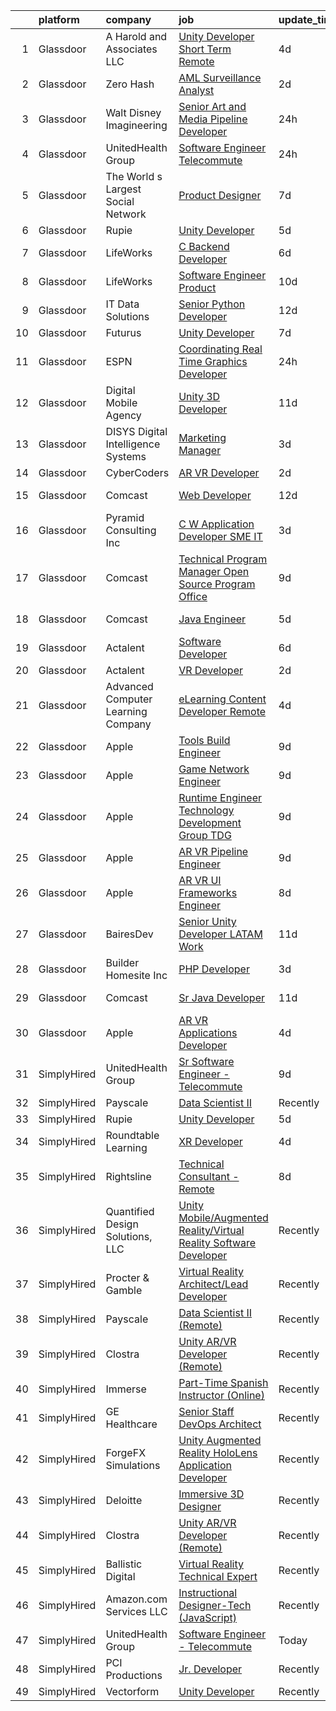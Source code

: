 

|    | platform    | company                              | job                                                                                                                                                                                                                                                                                                                                                                                                                                                                                                                                                                                                                                                                                                                                                                                                                                                                                                                                                                                                                                                                                                                                                                                                                                                                                                                                                                                                                                                                                                                                                                                                                       | update_time   | location                |
|---:|:------------|:-------------------------------------|:--------------------------------------------------------------------------------------------------------------------------------------------------------------------------------------------------------------------------------------------------------------------------------------------------------------------------------------------------------------------------------------------------------------------------------------------------------------------------------------------------------------------------------------------------------------------------------------------------------------------------------------------------------------------------------------------------------------------------------------------------------------------------------------------------------------------------------------------------------------------------------------------------------------------------------------------------------------------------------------------------------------------------------------------------------------------------------------------------------------------------------------------------------------------------------------------------------------------------------------------------------------------------------------------------------------------------------------------------------------------------------------------------------------------------------------------------------------------------------------------------------------------------------------------------------------------------------------------------------------------------|:--------------|:------------------------|
|  1 | Glassdoor   | A  Harold and Associates  LLC        | [Unity Developer  Short Term Remote ](https://www.glassdoor.com/partner/jobListing.htm?pos=128&ao=1136043&s=58&guid=000001815bd43dcfb308f1edc6688c29&src=GD_JOB_AD&t=SR&vt=w&ea=1&cs=1_21e20946&cb=1655103045437&jobListingId=1007925954105&jrtk=3-0-1g5dt8fg1r0pu801-1g5dt8fgii6hk800-1e796db64d10e7f9-)                                                                                                                                                                                                                                                                                                                                                                                                                                                                                                                                                                                                                                                                                                                                                                                                                                                                                                                                                                                                                                                                                                                                                                                                                                                                                                                 | 4d            | Jacksonville, FL        |
|  2 | Glassdoor   | Zero Hash                            | [AML Surveillance Analyst](https://www.glassdoor.com/partner/jobListing.htm?pos=126&ao=1136043&s=58&guid=000001815bd43dcfb308f1edc6688c29&src=GD_JOB_AD&t=SR&vt=w&ea=1&cs=1_c17d88b9&cb=1655103045437&jobListingId=1007930837097&jrtk=3-0-1g5dt8fg1r0pu801-1g5dt8fgii6hk800-b7c0d070202b8673-)                                                                                                                                                                                                                                                                                                                                                                                                                                                                                                                                                                                                                                                                                                                                                                                                                                                                                                                                                                                                                                                                                                                                                                                                                                                                                                                            | 2d            | Remote                  |
|  3 | Glassdoor   | Walt Disney Imagineering             | [Senior Art and Media Pipeline Developer](https://www.glassdoor.com/partner/jobListing.htm?pos=110&ao=1110586&s=58&guid=000001815bd43dcfb308f1edc6688c29&src=GD_JOB_AD&t=SR&vt=w&cs=1_962aca9e&cb=1655103045434&jobListingId=1007934373148&cpc=B076152010A3B66C&jrtk=3-0-1g5dt8fg1r0pu801-1g5dt8fgii6hk800-e4cdf25cdb652116--6NYlbfkN0DAFTyt7pbDCC2JPO79CSdi1dIb81yjczP5qsKcZIxgiRd1qisRd4re16D_VG3-wzW7qMk83DrT4y-SoUQ3nyzBVUKkNesrLcNBSKci390ClqsbZP2D50Z9T4XOMNx8ky62zSdDJoKJfeq2L0S8YBMqM47CYdhvYGyIxRpFPUfbb0EDu-V2Rd9eTPcYH8tmv1DOcLVF8QN3Dw56PUiqTOZ0YmiZEqL_jBhgxjEjbQ2NUpyejpSVhqqL4sT_-Hmrayt4VQuGWnKQWg-cd830Q5alhLZ6sSqq7pZFoVnmYGgmYO8RBDlqSMjbG7stHqwptztMA1of3X8NNR5L-AUIVrhIf33htOlmbXyGVLn5wPbsbtGEuzmluGACh5f8lTD4PNjC8KX_53wCDNvclN-CFCb9XbnOZvNL9fZTN7d-KY501lCVFKpWfY10_X5r2WLNy2h7785Q0yeuuw%3D%3D)                                                                                                                                                                                                                                                                                                                                                                                                                                                                                                                                                                                                                                                                                                                                                                                                 | 24h           | Proctor, AR             |
|  4 | Glassdoor   | UnitedHealth Group                   | [Software Engineer   Telecommute](https://www.glassdoor.com/partner/jobListing.htm?pos=102&ao=1110586&s=58&guid=000001815bd43dcfb308f1edc6688c29&src=GD_JOB_AD&t=SR&vt=w&cs=1_31f5f058&cb=1655103045432&jobListingId=1007934350474&cpc=F5E96E35A1725171&jrtk=3-0-1g5dt8fg1r0pu801-1g5dt8fgii6hk800-cfedfdbff3ab9a14--6NYlbfkN0C8O9VKdOj_1Zh75e9_CvYhSsWVxS1Pvi5WUWhsf4w7FJvt2herunrAFBR2lpVAffDmAzR5xF2dOzP2Wun-Lj3i5CKhZr_0zkKNraR6FkFglL2gcBBnl-afVlNguScouikgwzB4G_UhFVUo95e_AjloZujePWtUxteURXP54riotxqqQcPdXY4LLqxnJ6qepuQPpQP62qGmTZig_g1W792nTuiIsqkhAfdkVSMoLy7ClSlTM2Q2EVLm_O780-qfq0kfU5lCto80TQiApym4VT4WrYTTUiePqeVdJpFOpNwog0l17gO4yv8nGf13q13LX2aLggT6BZjIhVG6n24tjpSteq6bOA1E0d4t9PTmvSFgac7d3aQJWneRHA8gpXf-QqXmqu2fDUJTnQNFkh_akeBIh7SVsfenkkP5KN23X0lXPmhMKmVZzpwQxBQzTWRWceY%3D)                                                                                                                                                                                                                                                                                                                                                                                                                                                                                                                                                                                                                                                                                                                                                                                                                       | 24h           | Eden Prairie, MN        |
|  5 | Glassdoor   | The World s Largest Social Network   | [Product Designer](https://www.glassdoor.com/partner/jobListing.htm?pos=111&ao=1110586&s=58&guid=000001815bd43dcfb308f1edc6688c29&src=GD_JOB_AD&t=SR&vt=w&ea=1&cs=1_ed7f9449&cb=1655103045435&jobListingId=1007919778631&cpc=9DC6E4D8324653EE&jrtk=3-0-1g5dt8fg1r0pu801-1g5dt8fgii6hk800-c8ea111e985ab804--6NYlbfkN0DSgjPPcnEdvoK3uuxfISLALE6pB1FR7YSHOr_tSg5_QGIhoz_2VqUepdcKLBLI_zRrIAHopU8VcaEDQRwtvWker3oBwz8kVnH1x9NiYRsxpdwLhvKeSHepY7i_GwkcobDwg0XLoSV5GjQDjCxRdi2yBC9Y9KdfVRU2GUZsIRUqC4WBZgsElaXeDejLpxEcizBO8lXAEH3NwPGHdzmbfRup1rnll_h9B1u6CDTE1duK3pbWxvN0k1vDMPxj9K-j11fBeCoDYwkFrOSBlae0hUGqFl8PlQ5vCLf2V1ugk_35NV6pUeA_nlFyYL07G1UEEGDDRSue0YbuJ0AY4v0NQAzB77Nbrac5m2cgDKZUpEdeLBNDypUwUWubHXesCe4divO06GXeJRr370Kk9t4gIQa-3C28TmhsLsxS4wU1EQU7XF9_saHCCi8-TPCIu6JwPotxZs8Ze4NZQQssZjj5oBvMwkIIsqX2eUeUyH6Om6funCFxAGasPVQmJrZA3vSIVpYejd5aeNMeeXBgzh15W_e3WntGuTBAs7v8F2GNaJQtrD5DA7gNhCZVOpu3kS41P3iBvuKu3XaSUqMPIFgKfAdw)                                                                                                                                                                                                                                                                                                                                                                                                                                                                                                                                                                                                                                                                               | 7d            | New York, NY            |
|  6 | Glassdoor   | Rupie                                | [Unity Developer](https://www.glassdoor.com/partner/jobListing.htm?pos=123&ao=1136043&s=58&guid=000001815bd43dcfb308f1edc6688c29&src=GD_JOB_AD&t=SR&vt=w&ea=1&cs=1_55ca8c32&cb=1655103045436&jobListingId=1007923772886&jrtk=3-0-1g5dt8fg1r0pu801-1g5dt8fgii6hk800-3fe872762e20943b-)                                                                                                                                                                                                                                                                                                                                                                                                                                                                                                                                                                                                                                                                                                                                                                                                                                                                                                                                                                                                                                                                                                                                                                                                                                                                                                                                     | 5d            | Remote                  |
|  7 | Glassdoor   | LifeWorks                            | [C  Backend Developer](https://www.glassdoor.com/partner/jobListing.htm?pos=101&ao=1110586&s=58&guid=000001815bd43dcfb308f1edc6688c29&src=GD_JOB_AD&t=SR&vt=w&cs=1_b2cd4f8e&cb=1655103045432&jobListingId=1007921084821&cpc=B101C867B3EF2D75&jrtk=3-0-1g5dt8fg1r0pu801-1g5dt8fgii6hk800-4af6adcc528f1a9b--6NYlbfkN0DLmrqCN2v1TO8im94Z8ijjg5B0bygWI38WyDDoeOWhaQvk6bM5zeSyQrwlZm0cpZB2t5HiOyOkSln7E1WWACvtOD-QE-g6rVomM5Zs0ap3RF9c4wN8isJRwfG_WOOBD_6MhrTVlv6O6BXEqAcCxY8FyKrDaDDmhCS8cRo-nDN_6xfLjBaujfc4gfiYhg2QOm4kBhe0tQ0kf0TOcvQlwAxiPNqwPkZPfXWfw_lNAlf3nKZiNteR4XiLq6a-Ccq22Y5SeD2L4BMmN4QOjn9ly6oSzxtq2SZJzYuFfvVC_iY9dCRltnKh1kAWOYpTwz9ZhlTFpMyxMFI_XBK4bCmQH_jqIR3jQBr5wnr13WhqiuFAfGz8Htf-5xfnpdNJ2w28ukuCERw0bB0LepSn_vrICG5Tj7Ekg3yqfJfjkbIK-T-QbXMHpK2YyxwmfoMkRzQBnDeKeLG38QI09Lo16DS87qkt6gIOj8oZgNtA6it7fIZbQD9LGAfAb2gRSHcLsAQlSOz39kejRBoUQxFERC2CHlTIy610akjkAlQ%3D)                                                                                                                                                                                                                                                                                                                                                                                                                                                                                                                                                                                                                                                                                                                                  | 6d            | Remote                  |
|  8 | Glassdoor   | LifeWorks                            | [Software Engineer   Product](https://www.glassdoor.com/partner/jobListing.htm?pos=108&ao=1110586&s=58&guid=000001815bd43dcfb308f1edc6688c29&src=GD_JOB_AD&t=SR&vt=w&cs=1_0b2c02f4&cb=1655103045434&jobListingId=1007914430754&cpc=FD1C1DA32C38CFA7&jrtk=3-0-1g5dt8fg1r0pu801-1g5dt8fgii6hk800-66b264ec8028f0e1--6NYlbfkN0DLmrqCN2v1TO8im94Z8ijjg5B0bygWI38WyDDoeOWhaQvk6bM5zeSyQrwlZm0cpZA3AdWU614Y0t5Dfkt2OY8nqKdQnEgPGAAPdH0v6vcW7Lu315XDapYO3Lj5P71ZgZq2lls_oIoTjE3F5BANDOw6cwbM0E5tNhtq2VuUT7XfaDGHiAWGVRXak_ZWjAG3yEpDGFPhWmwI3x1Tm7TkqZrMiPDsZFH5-1XuAPAUqAXVAO7UbPNl06FAQrHjRZimpoVAFer3m45GmmExy-fQmHf2LExo9qFMrtHknNOuUpvXSsG0VrDKnrfhHH4HsKaHWSSWyiUCR70ScV5gtbgNhgDK54znc95A6UnXsf4iMWdUZGNEUymXHsINyRFJ1oq8hYtDQLU_BilZCU038c22451AFdj4PpvI_sO4LqDT6yporKPp97gQkMPHosdeMOR1Z0uEiZzn1jj_2NB-z9x5NV22ZfDEjWA2CxDlZyzvWb_r3H8xv99EsC6-4EZlGtYIV0FfeCwl7i5DvyZYOCmhYzYaGDhn9md9To3z_LEzdcdk1A%3D%3D)                                                                                                                                                                                                                                                                                                                                                                                                                                                                                                                                                                                                                                                                                                             | 10d           | Remote                  |
|  9 | Glassdoor   | IT Data Solutions                    | [Senior Python Developer](https://www.glassdoor.com/partner/jobListing.htm?pos=129&ao=1136043&s=58&guid=000001815bd43dcfb308f1edc6688c29&src=GD_JOB_AD&t=SR&vt=w&cs=1_452f9bbb&cb=1655103045437&jobListingId=1007906371357&jrtk=3-0-1g5dt8fg1r0pu801-1g5dt8fgii6hk800-8892b048d58b03b7-)                                                                                                                                                                                                                                                                                                                                                                                                                                                                                                                                                                                                                                                                                                                                                                                                                                                                                                                                                                                                                                                                                                                                                                                                                                                                                                                                  | 12d           | Remote                  |
| 10 | Glassdoor   | Futurus                              | [Unity Developer](https://www.glassdoor.com/partner/jobListing.htm?pos=130&ao=1136043&s=58&guid=000001815bd43dcfb308f1edc6688c29&src=GD_JOB_AD&t=SR&vt=w&cs=1_b8b5ffe4&cb=1655103045437&jobListingId=1007919964336&jrtk=3-0-1g5dt8fg1r0pu801-1g5dt8fgii6hk800-fb1e314ab1c5b019-)                                                                                                                                                                                                                                                                                                                                                                                                                                                                                                                                                                                                                                                                                                                                                                                                                                                                                                                                                                                                                                                                                                                                                                                                                                                                                                                                          | 7d            | Atlanta, GA             |
| 11 | Glassdoor   | ESPN                                 | [Coordinating Real Time Graphics Developer](https://www.glassdoor.com/partner/jobListing.htm?pos=104&ao=1110586&s=58&guid=000001815bd43dcfb308f1edc6688c29&src=GD_JOB_AD&t=SR&vt=w&cs=1_bf3c88e0&cb=1655103045433&jobListingId=1007934373359&cpc=FD1C1DA32C38CFA7&jrtk=3-0-1g5dt8fg1r0pu801-1g5dt8fgii6hk800-2fcb669db56fc447--6NYlbfkN0DAFTyt7pbDCC2JPO79CSdi1dIb81yjczP5qsKcZIxgiYm3-7g-689Ur9xqU8QiYHVjsDsUHp-TyjxePEbch-EXkClrXAq_VmV2BvkhOxArmNYovVFVyCai9VrI_DUOkySk66_K-KBCcuIcfHTtPcEQkpoxqbISM7C4mxJbg6KFDcIDoNQrD_FY_JLVtEXYa6qoBMTGvGrz1W0t__XBnQJZeUgbuA5JVpAIV8V2p1O0RoPRLmD2vyXPlVZRArOlFcNGZaloSb9YdN1pHNZXqYfgz13uB6_HwyDLh2Bb57mQ1hPO1XyYXfwCKZE-uxpdsoecJhFMurw2VgUK6C2YoyMp78EtC20b3ni7RKkbQ-DxeMLAgJo2tPDHml_yH0oZR47SbNHqSJ7JPGgBr4coeGH--CdRspCb-1hugE8sWw-cBQ6WW5HrB4zPOacO2VnUc8SwKRtVv56iaQ%3D%3D)                                                                                                                                                                                                                                                                                                                                                                                                                                                                                                                                                                                                                                                                                                                                                                                               | 24h           | Milldale, CT            |
| 12 | Glassdoor   | Digital Mobile Agency                | [Unity 3D Developer](https://www.glassdoor.com/partner/jobListing.htm?pos=127&ao=1136043&s=58&guid=000001815bd43dcfb308f1edc6688c29&src=GD_JOB_AD&t=SR&vt=w&ea=1&cs=1_74f6eb8c&cb=1655103045437&jobListingId=1007909713890&jrtk=3-0-1g5dt8fg1r0pu801-1g5dt8fgii6hk800-b2b1a5f14e6f4c14-)                                                                                                                                                                                                                                                                                                                                                                                                                                                                                                                                                                                                                                                                                                                                                                                                                                                                                                                                                                                                                                                                                                                                                                                                                                                                                                                                  | 11d           | Remote                  |
| 13 | Glassdoor   | DISYS   Digital Intelligence Systems | [Marketing Manager](https://www.glassdoor.com/partner/jobListing.htm?pos=118&ao=1110586&s=58&guid=000001815bd43dcfb308f1edc6688c29&src=GD_JOB_AD&t=SR&vt=w&ea=1&cs=1_5db4f233&cb=1655103045436&jobListingId=1007929212178&cpc=8795CF9063CD573D&jrtk=3-0-1g5dt8fg1r0pu801-1g5dt8fgii6hk800-75ec9685f5ba421b--6NYlbfkN0BTYkY06FZEdAAtNWO-eDAfNklmfZymsMF6eFRONl7rAMN5x_2sHrqXfWPo9rHDxSNBYG0oSxBwnwISAcPpEoqrdk7wFtXuWeTkNBQb1U3uC4ey2m82ld5V1xU0iwscDlmhPiNSGlpvAcow0uRTBM4uVHWH5b7jHO40y2fFcyhhI5D4qm8tpZKdFvotsfCOwFPkTAsdoZzkbgY8ugffBQACq__H2Afptl2K3HiFGlsIBerZiTo4ODbRCJ7-9irqDjJw_JkOedPWqXopRxTjLg5g_OWPfztMmFkTzc9fdrhhTJlt5A2v_XYm8tuevJST_hqjnsMpqs7BoTI1Ki9hKPIqY-_9jr3LNYg2vaeUjhBej8xTL1KzsgD6qusmUgpwK65F_0L1tQizpsuQbMiCi7gOVRfAtAJnMPQzGrivQIJVJu2LP1ztpUJHCxohyukPximci4ap6JU-6zAp7bUFkHbSZ1DXQjrDSQ_OiU0-JIpwevIASzVWvLjypEN9jyroVdu-41_z6N9rqw%3D%3D)                                                                                                                                                                                                                                                                                                                                                                                                                                                                                                                                                                                                                                                                                                                                                  | 3d            | Remote                  |
| 14 | Glassdoor   | CyberCoders                          | [AR VR Developer](https://www.glassdoor.com/partner/jobListing.htm?pos=121&ao=1110586&s=58&guid=000001815bd43dcfb308f1edc6688c29&src=GD_JOB_AD&t=SR&vt=w&ea=1&cs=1_f9200a83&cb=1655103045436&jobListingId=1007932652082&cpc=FA84DF7EA1EC2398&jrtk=3-0-1g5dt8fg1r0pu801-1g5dt8fgii6hk800-4c98d6ac6d71cd0d--6NYlbfkN0CpFJQzrgRR8WqXWK1qKKEqALWJw739KlKqr2H-MSI4eoBlI4EFrmor2FYZMP3muM14qYd9LUHZanl9CCZbKqqQf_rwBExndhm5taEY3Za6lf01ZtNYt6iJuDVReoeghMgf0XJPw7Ijv1OEL1LUNU2Tp4iNCG7k3hqjdPfvNKaXh8ESHUplFd1fwwZbs84tFpjpTPEempgZ-ezeN4By64JI86ujTRAGHabL9xJjrT7Q1FQYH30Vm7Y6it2KPs2UKBY-mCPFzYWwjc67G9CqsNwBzW_T0RuFx37edBNqUTYsNEX2uDm17hVEXYVzJHjlhgeKjfieNHbIYG31Z5pg-sA9UU6eOrAHzcLd3MNeaxyuuXRQMyqqHG8we9k9Ld8ibeHFifHvvMJ6QA5EZpXs3fc5b9O9yOStxF0suB_IUtDvHOjUz2vUs3-WRKqLtUNwot9ZmRXEOscylSUvxBKsvGifxRdf8mS3mbewhMu5rB6Yoq1Wr28QRfi2egWKgPt3EOB9T00Ly6qP4UJNm-_LReU2JAe1XMnJfrCQNQrA1b6UMooPVRvV3-DYUdUxghZeekuTd0aErcc-iYZJPXqVHFPHCIB5FufeTkZt6UXR27VqoHnX0g8Gpop7FfV7MFdnfVr3iZ0LGhMDv7Reg8h_jnQcTOGaKnTCC-E7ZcnBF83CrdOM_JEPsXYHwFcfRHn9HFUBxujhTcrz-HPaRmBXNr_bT-5NBUByNruj2U3qBLknIQL3ILoANxGHClhUFgPAidSC5I_pdQrNIJ7DFUaZNcAb2IrDplTzzRaejlO0m9ZOxWFBtsIPmFisbUS4jburWDob_Wq4ZihGZqmAGZJomcvBKUmL6T3fwCjrr9AVkNsbX24f-UEhuCr1O10pO7jqF6W6aUJhLYbmyURzIhMHignzrRaFpAdTyzGHlPYyh1krrpNV28zVPcqZ6qV6_7pSXr03or_u6C4tGD7xMQ_v5XopZGsCqYrot2o%3D)                                                                                                                                                                                                                                                                  | 2d            | Cleveland, OH           |
| 15 | Glassdoor   | Comcast                              | [Web Developer](https://www.glassdoor.com/partner/jobListing.htm?pos=103&ao=1110586&s=58&guid=000001815bd43dcfb308f1edc6688c29&src=GD_JOB_AD&t=SR&vt=w&cs=1_b62f1ef8&cb=1655103045433&jobListingId=1007906414328&cpc=5E31031E1AFF45A7&jrtk=3-0-1g5dt8fg1r0pu801-1g5dt8fgii6hk800-1c67323299f98dc5--6NYlbfkN0Cj-KmZPsf9w80C8b1WzNVrlanjD2SXJjxuCbUWHsXPZlTAgGmdtIUzoKTi6fK6Wvb6nYca6lgB2CrC6C6AsSHIfoRLOJPNMUghrRS94co9Bz65Qwni2I58Bd_2PpBLNoDY3EULh6NvmdBs-hOYKUgW84hHhjlxUmjjKmfsO8kbQfKQqZE8dj7gW1-b1wXCOXwGG0_SzNlpPgXgcBuChtBJr4seryVZofwR3Il9roQPGBDpcWZ8Yk-T3AmbUv449r6fUILxJsbVfV1KiD0Bo75q2DGixKlxrz4w0Ex4BKOLhXkc31ghSDsWzbJHJ7DgACai1-_AoxxNPlWOIgseSGF37ZhWNFP9BQCxQOmQeiRxSp--9OWd7mlx9hMgKXUB2OZaUTJSrLXtUjN02LGt51Nw5Xi3Kvy5Er_SoVaxUCbCd6HBMiypwNY1mzAQS5qJm8eWgPhUZdAzOQMiL4ui6dnAjFUb9QHgqLzNgF-b_tDeXSJKE2CFAWjpYlvGdTtBsV6IXQ9gLWphvc_oDft6Nh54Dyddl576JTeJcJLuKlCAmdScoUi_bvJZWEf70RXldhLP3By2eq-vhjzJGXP4u8TUGeTzUQASMbPtlqE8zyjf9JmAi3yoR8o5QDuvWPeBk6YqkR3zobUbq9EGdCTagiWvscuthwsCb-t--jPJ4cXUxJp6eaLhnsB_SKANJZcLsuNQPjq9qCz3R8qWHReYmX9XS9-BD7NI-TixeU2_Cq4DNHmWyfHXIKkUPc2X6x670GmdllVwRCRVAutSduM9lf82QjjzRpwKsiMK-Bl_XzwRD87i3bGBoQloX8GyzwMLRLPOm6wDz_S5HdPuAXXg25KMtDhmVHk3Yc9SDSsfOXh2N4PfO83wtpYZqRcQFR0uigwOFJ5DyJCV6zXSrIWqkik659Llu5Amg2AntRzF-k0Q48__LUFC0MUIbNenSGIw9oI1UBDhO2Zf250cMWZrbeP_Sfq76mXnCV3gOP1rXUoBStztz_HrOK5yoIOiwPPSWczdts7RcfoIMU_4k7pRqfCMf_Ia4sHBYkU2MRnoS1ixPlYz3EgfCQaZhQGUjWo88dEkhrEMrztDOpweFqpGIMjisiNVIqWopZ4raCJTUvxE40K0D-RMpzRdKQJDmh61N_gOuyUFwnpvtQ%3D%3D)                                                                                           | 12d           | Downingtown, PA         |
| 16 | Glassdoor   | Pyramid Consulting  Inc              | [C W Application Developer SME   IT](https://www.glassdoor.com/partner/jobListing.htm?pos=120&ao=1110586&s=58&guid=000001815bd43dcfb308f1edc6688c29&src=GD_JOB_AD&t=SR&vt=w&ea=1&cs=1_c881c292&cb=1655103045436&jobListingId=1007929621540&cpc=3DB599BF2F4828F0&jrtk=3-0-1g5dt8fg1r0pu801-1g5dt8fgii6hk800-fe002e009dff159c--6NYlbfkN0Bjic9BpODao-m9BEup4myv2yv9o6hanv70kCRpjMjSDcmmrD9YS-C3x1sAbJGW_XqKuzhmgJhJcVI52qUdS9zY-B0NezLEoDV8lM3EsDfYMhCkJcHVZzTvoSSyWiXxPfdRaO20MHgXm1yxPXMCH7osvwkyhbNu9K5t5Sw46bVp2uMBH5VPcGrawp10Be8aPcmIteYYkQFGeBoJxSXms7zdt56uHeQn3e7PLzyMNU8EiisNZh9DwZmr5NTjPDl82jOFnCwLyc1PEOQo2xAqiFqSe0ywpZ5kYiNHMH6PloGDjxxFhEIR2uPXHz0M1eMhae4-pH-rRhozEOP6IXOF9d1iYGy-NwWjywBh9x5aADb6Dvi8SYwTRzyl9hO4yA_U-Ih1A8bwrwhtJk0MUyk37VteXmTlqt2sRpC0yVWkwzM2Od92kdS6TKuhyxZSx1sXGNMRnvSGFdUKNl-WlftAr7R2b8uu7nADt71ygiVPcQK8DuzN0LXcrAncJKqUUv6AIpIWb8LjTXqMfz1g9uMZU9vW97DMoaLRLvl2OJM2lYCWDGPd-ZnpdoFqocVQtTw5NK15Gdvg45yfxFlAh7qM35BFsT8z4OXTpkVwJsXRA3aqydhLW6kYoql_P0UOaIU-IZzDgLvZXab5HpoqY51nldD6zW6nxSbOBFrshr6PoKmCdpZ40p7LKkzzoHCUShKMgzvQsqaOfRhDi52jexv6IwPYWylSVziT4SUVVf8XL4iiItFBINy5bQAGVelE8aWvKB89tMt9q_SQ4uy5EwCJgRPYE8JA7FOpKBHDXB5yMpPEjBS31_LQs17X-hxIaC7XBFbitCkb8cHu9_ZkxD1ycugEanuXC8Rrv7f5dR__120bmRWqRzhbilIp5Ze2R8DTjXCbkdsf8mz0p5HnhLeebi7QOeFfjqFS_kkH3JgSzZH-5UU2emz4Il-3wpvEDPxYtVU6eOXVFEZNX35u7zwEivntFiP3yLe2HGDJuBHnt3qKXEae9dsaMhV2RvBe6gO2wtTi0tAnKvh5ytuxQhfeKzGT)                                                                                                                                                                                             | 3d            | Charlotte, NC           |
| 17 | Glassdoor   | Comcast                              | [Technical Program Manager  Open Source Program Office](https://www.glassdoor.com/partner/jobListing.htm?pos=114&ao=1110586&s=58&guid=000001815bd43dcfb308f1edc6688c29&src=GD_JOB_AD&t=SR&vt=w&cs=1_b6a2a3c2&cb=1655103045435&jobListingId=1007917047444&cpc=F4EED0218A761C36&jrtk=3-0-1g5dt8fg1r0pu801-1g5dt8fgii6hk800-3a0b8baa082626ef--6NYlbfkN0Cj-KmZPsf9w80C8b1WzNVrlanjD2SXJjxuCbUWHsXPZsgZzzocxjLAFVYGdHvU9_6MRtr9fVhQ0540bRvmaV8EJmHfaZEK1ELeGC5MjA9-ODWr2BuxFd3L_o4MNSDFkBnShK2kPx37wHqE_LnVAXOOmJOZkDiHTXxgiWlP2OYRasZGkWiGoNlqtrHzJc4PRWpuwF30hvpD1pL2HavmU4kftfn0Td4KDv8IjFHqVyeicbwjejhmi07wzx9ZLc1mO3x1aBG0V307ynKN_LjQQAYcgbjzh39Pq9lmZSthpyvZCAnTzp1jueF6bL1Of78N0_Q-R_80GyxR-EF0poiP-9Z3GpWf1a4NCYL9FwHVEFFP2YRbTDoNHCOZsSyE9LOmgU7y1-Qs0ddQwACdqaKEv9Xe2rd3gpT5rU3xKFhxq2hv2VBPEVJ911wJvK-plQrG1AoECOmfejqg07V9VDYvpG5YWP8ocrSSdWU0od1cAD2C__uNbdN6EDigjipujBnzcEPMjsZPaINi4XwfNQ51tCsXlI0-V_yDkX47rR779GWsFTKJcAVihGEEyR0rFL0r_3cqsG8xQtTx5BIx8p9Z3oLzRC4YFb3b_5sY1JyEL2-jsie7ZUyfnMl30PcVZTfuKKyei9SuwJgbBzedK6bx-nrPr1e_BpWpDua1m-JK6aqt8Ja6pTcAAxT4fPtBGqBv0BoWa4S-PivSvkkpYJ8jg2PSM-8mycVN2dF7w_mx7PC63PS_BXMzPag7mS_6NIYZmtNQlgMQzlEzEfOzTL4AyLGK50IHpvWWgC2_xv0w2W-Z4Yx6cX8X7RjvnLbElXAza1ky9BSgRRHHmM2DpYnSN7b3i0B5VHOzwmjak5Yg7mH40Y1d6K-AFcw_xDkEUILEG0PaV3-XoE1l5UXV_ArgY2pbXI6feyCA82U3kFTxY_fkS3jD8sRz_6XrxR8D3DtzQAifi2G4sT0cWmNb1rCKCtJOzD7m6rX3IjvHG2WnTNWaK5lz9KoEdt4kMzoOIuTHhCjpV7uFs_ycR3DwbhLRPBr5s5fyyR2hPJoAVPe-8IzYM3NVd39Q8j2iC3j4L_eMR6XkuU4PoI-q1z1ZlV_hZ3MR6xo2yXtgNXEBsD8rHzLl2Hvx2Hk5PmwQnUaWhjMrPElt_FAxlOtwU0Sm6D25LVkAj_oyIDp3gU3eFeBLIFKcTBwfI5YZVBgkio3URamQCYc%3D) | 9d            | Philadelphia, PA        |
| 18 | Glassdoor   | Comcast                              | [Java Engineer](https://www.glassdoor.com/partner/jobListing.htm?pos=106&ao=1110586&s=58&guid=000001815bd43dcfb308f1edc6688c29&src=GD_JOB_AD&t=SR&vt=w&cs=1_c301f031&cb=1655103045434&jobListingId=1007923136459&cpc=2F9DD8B511C89582&jrtk=3-0-1g5dt8fg1r0pu801-1g5dt8fgii6hk800-f7b800499c5418da--6NYlbfkN0Cj-KmZPsf9w80C8b1WzNVrlanjD2SXJjxuCbUWHsXPZlTAgGmdtIUzoKTi6fK6WvaQsBe0FWtsZLDSxM4rBsHv00j_-ozarEMtUQfYtl2uer7IRHpaA9d8-XNEtHPmLlrchXuOXNhkUMMtUFvdts8Vls9FO25_T4wY0Lj-yZlngRDPWdbLKIu2CyMai9tvPmBOBQSy2LXJKwV7Kqg3noy2VFqxwanueQz7EKc0wA5awTwfL3ttiWC_MOEQ3gx5UK72pP-08aaWiS9AKSyVSrs3Cz35vn4XwupQx4UnF0wJTTQTWWyasQV-YpeM4vNFX0gVv24u_UyQbSoCZKeo9J4nJ_123Lu4WdGKzKe7s9gD4n8JrTQfV92_wGu0r7oZ2TYzAIrKSyXk7NKUy8gc6rKyhsqyQ_keGfw-iqFj-AcL3uP1_YudbxJn3Rpa-57CGPE7mC8JUbA_0xDPj3DyLKEr0Q_Xab3s4KO8k7YowHciC00FsY13AFuRaeuT-RVsvwWemIR1e2I9m2HXRAvHUo0rmmZDcu_8-I6-aFauVCJxxXFXPI8kAE_WVu1dVy5lSU_JfvfUDysGZst1mmD0aFet-Mi_CxKE4Ur7yTmoSLgXKIn-S14e5zOF--VGwU6TRdFJHEgho77fggtmkj24jZ8RmfsolZjOTpIuMEpP5qWd9Oc4azFlqqYyKdcOhE5kCAamIX3RZfRNan8xdBsDq4T7acjE-QA2G2mG6GcjQ-1thUuMkaHLpNEhfc2mqmg5B9wKP96oKkpVQnY8xgeJWTpkA_ivcrfeJPoHX8wINSbe5xzLBX6shHzbTBtXtj21BvSV5gDoDbKFfRGcEX9sc44ow8otLLzGoBu2YCUEkAPHJnEhG6U9iyrk_nqWF3RafC3UFd0-An8SVdVVLwahnJZShQPx3guwtYanpcm_VzXSorJQWAZdpfXIpDlNlOaZJ8oay6vJUM-KikDNSGpS5Fok2OiFEKg-GljKnzmaA5AOHFnf-iYaAw2T53RTlOQZi8Vd9cRlAE5Mmp6ja9tKihOYI01kRpj9QOk4hDuuQeAxgiUqb03qa46VT2haiMGIKeNjZTN3dmYWi2fJoU8Df-8ghXs5XDahjaPBgyupH3oarA%3D%3D)                                                                                                                           | 5d            | Philadelphia, PA        |
| 19 | Glassdoor   | Actalent                             | [Software Developer](https://www.glassdoor.com/partner/jobListing.htm?pos=122&ao=1110586&s=58&guid=000001815bd43dcfb308f1edc6688c29&src=GD_JOB_AD&t=SR&vt=w&ea=1&cs=1_f0769e23&cb=1655103045436&jobListingId=1007922305555&cpc=8795CF9063CD573D&jrtk=3-0-1g5dt8fg1r0pu801-1g5dt8fgii6hk800-3f5fd1be439a74ee--6NYlbfkN0ChYVx_I3yfZ_JDY3EFoivtqvi_stwnZ_kRt8Dowt_l_d1ydueao4NE-oUleRJ4yhiQZaJABuykVzbeXKhzcRT0-TVHKCwiqPiG-iy5UOKrWxZF7UPi3-cpha8F2gy4lQYhHRf8TLJDv9vEF2OkyyO3qkTdttfAPaKJEaRP7tF79S4uBsIQvGvY_U-hRfjooV8nk-77cc69x3fQVmK6T5yYYtMGT6KfiAVDwdPjM5jqjnY1dkFuel-6N3cK4X7zaEoKQQESpYgbmuc3hRlrzroRQ2S5XsPv3FhC9XBmLKl4khq5ql-cevd72NpbzWYX1tv996ljubbjN1nm-pj_3_LDIBNg_RZVEYgwDSoIWMbBUtZjCEzxeP6TEc6mICGHSShjKZ1v-1T6nfdPG_JYwTQi-uWuuROaRVjo-Bqf0rffN9hHJxvq0NilOE7ipRzbo862lnXtCuDsydMBIWxlKJ0SDiH7Fb86ox05RO-1IKNUo-6cxcXTp33P4XtXjK9BwTEgkDAvENO8-LpT_kFLURXgtkdPhOjYfxSa0lFRdbDDScrQG94bcjFerGxO-k-iidcOjXuM1N32HP2--cQDa1qnHWxCkZShnuw-4udKt7suC1H3w9kN9a5CcxydDJUv5jSnPTZJDSzBjic4zA91wx3p9i188XtahCHoIHmVEzWjcE3CaVTwikZ6KYaS2jQFs34wq6dJZO9bZbeZ_drmyBiLpxp13EmG-WFxWNGU0IyaT7U1fGyskSObX6M6G4dgKB7-M_S87y9e0NUvjk0dH5W6IN9qpYgjnZKltNTeL2sVXg4aEOs0Hmtw7aPfVCJkcM5RHy6FlF-teX8EBeO_WIjxubBF0UPuhrR_51wL7zPOyCyJdwUFiYzvhI2oMmS4JeQ60PZJgYdFQOHkrFxoJYBiwf6VcRE4t4RBi5-04O0I15u2EelvaoD81UezagHgqoSO8IVeJK9Z-yPfj6ixIGlsQkYo6kPmL3Y%3D)                                                                                                                                                                                                                                                               | 6d            | Huntsville, AL          |
| 20 | Glassdoor   | Actalent                             | [VR Developer](https://www.glassdoor.com/partner/jobListing.htm?pos=109&ao=1110586&s=58&guid=000001815bd43dcfb308f1edc6688c29&src=GD_JOB_AD&t=SR&vt=w&ea=1&cs=1_0f1f5a77&cb=1655103045435&jobListingId=1007931321756&cpc=D2F1DE17EE1F43B9&jrtk=3-0-1g5dt8fg1r0pu801-1g5dt8fgii6hk800-945897004642e9b2--6NYlbfkN0ChYVx_I3yfZ_JDY3EFoivtqvi_stwnZ_kRt8Dowt_l_d1ydueao4NE-oUleRJ4yhjazO5EfaqfA1SF0zHJWTm6tcA74gx3wYdvj2rJCPrkkP3dy3L5x4QyTco-JNUBopMyJ7fkO2UyphKJMVbjewUs8MkCWIYScoRgX2BC1EPe47CK8m1nBJSM6NnID34fvChQaQFJ2TjBVUBgR-khiehZ_U2x9OW21RgK5ucEGXBOJW-T_3vgHLWuUNzhJ1uPQfcIPqcO5kOGWIcQE2PZKRucyCuoc5nC8QQfuNDl_4kqA2Pi3qSoO4p0cngppW_tFjUU7QtxYbQYHXqb5QeDnrXHY3l-OvVooefmPff41yb4_OaQUbb1FOv4LfQhK8aRIW4sK2f4_cq98rW7K51pTcU5T_llIZ0T3LSuPd0_PbDZVuKznt7jwJ43Q5ndLL2Gu-nWNm5pdv78xD3yMCWsDgJpH0zayyOlid8d8RgQ80k4EdIx7Ur2RbJlCy97nHEg6R5UnMOHnvQosqvOIgMbFu8l-L9DfyUMePt2tucXAg8QYNorh1-eEaKMhBKomhi2tnh27qtjn3bW_s0_lKR5QtXfPTQSw-2lm60v5gpCSrI9hMUqiEJ957Z3_CUBnZmev7QoGpmgY-09Zs3uforeLie9LPSZNvaKZI-6WniVZVt7OZ1s5ofVKf0GoR60Okaq-qTH_S6me_NlZCXrFt40u1QHITE2ispAMSu60u5D3gA-C6kvmnnYGnorFxYy56c1AKSbX-lhuV9Vg5JvwmxUZQM7YssVPIYSnKxpZNboivXm9Wq8oBD8WtAmqya4LsXJSXkb87jozzGlCF1jE1aWVrd91zy6QaXGLj0B-1ws_8D2zvmJfGNa4UqeDuo-cKYJjZXmJRq_PIih_0zwh4xcXH8kG65htfiC-UQfpY8avUaIxnpuZmymo1UHfkUvbrY633DKiTnWvLoRxjTshCNq3jdEwhg_kfwAHnI%3D)                                                                                                                                                                                                                                                                     | 2d            | Phoenix, AZ             |
| 21 | Glassdoor   | Advanced Computer Learning Company   | [eLearning Content Developer  Remote  ](https://www.glassdoor.com/partner/jobListing.htm?pos=124&ao=1136043&s=58&guid=000001815bd43dcfb308f1edc6688c29&src=GD_JOB_AD&t=SR&vt=w&ea=1&cs=1_31b4970f&cb=1655103045436&jobListingId=1007927044710&jrtk=3-0-1g5dt8fg1r0pu801-1g5dt8fgii6hk800-5537038bbb0cb43c-)                                                                                                                                                                                                                                                                                                                                                                                                                                                                                                                                                                                                                                                                                                                                                                                                                                                                                                                                                                                                                                                                                                                                                                                                                                                                                                               | 4d            | Remote                  |
| 22 | Glassdoor   | Apple                                | [Tools Build Engineer](https://www.glassdoor.com/partner/jobListing.htm?pos=117&ao=1110586&s=58&guid=000001815bd43dcfb308f1edc6688c29&src=GD_JOB_AD&t=SR&vt=w&cs=1_a6e03efc&cb=1655103045435&jobListingId=1007917014421&cpc=F41FEAB56D215062&jrtk=3-0-1g5dt8fg1r0pu801-1g5dt8fgii6hk800-fd4a6c9074c302c0--6NYlbfkN0BvKrLyj5gPmtZO9T8euul8TCxuuKNOtzRJOomxnwSEodTz2Bc-sPZlbtkML8D-m4p0JTgu20NFrUopZQVrvaL_0OoKH_r7i3H4apAuwmsrG1QqQ3ELQSdkiulDOnCTvLFXFbhbII0ymSYxfDqS_6LvwTnOpBAREUXghQUgYm7YISi4YQJ73OA3dIId_mRa0d2I2fKG6AjqUVSVBFu3X1nqa8OgDWP-OBTbh42YBnLv7GOXypsy3e1RhpkIBJqhZ9UfaiqjuTCcD69y6cYNwfwjl_16nvFNWuKnaGMK2Qll1NKsmIJOlu0U0BzwhtVxU323G9xr7_vSC4hNVpyVuVk2l_zs19lZeuQLVFXe8l2gVAGG8zEcM9PZ9kFv1-byv1D-75dlXf_80BVDir3M6UKbqFD6iJWtNpEwLrK0hi2J-kufpkvMukX8LI-ZYXktY-hvF3o5ijwA4FunO_rcrw2_whoupyp5ylT-pNqTDNKleeqxGm95f6z2KvIfNsTZTzemMA7poeMeG5bpFBR7fbdML_3nzCrdK1nTLrx-6WYyftJwF4tajaY67tQCEc1dVdjGxElWJXW44QZWFjch9OFMSVys77IXU3o4FoHMBWh3DE6347I28KxtEoTUWUWBrHe2u1cspTRjl97cp-mXuoKC0VHmaJosnmd6FdpoLRZ5J7_R6_gL_WEeF4iIeqZLPPHvNSXQwhZxyIHe7JzfSDvD4I1Y1gJp48nVlzaA4w0cS48e6UfdEgyyCHOAXXHDkH2USk9joPSjkyqlrnP_I6xFGPw5VkmaUnYGPdkr7t0sMXn9EZXafUneVk0XMNIY0zBvBbezqbcBgteb2FUPqEb0UmyEnLiC-KTdCI9f2QXx0EqmR2Po7ypojlutWzc_kK5SvQTy6wMMUPuX-ZcCaRn-q4K8AsMNMHOMo0P2rp9zvJnr_ndN-rTWPCi9uv8kObs%3D)                                                                                                                                                                                                                                                                                                  | 9d            | Boulder, CO             |
| 23 | Glassdoor   | Apple                                | [Game Network Engineer](https://www.glassdoor.com/partner/jobListing.htm?pos=116&ao=1110586&s=58&guid=000001815bd43dcfb308f1edc6688c29&src=GD_JOB_AD&t=SR&vt=w&cs=1_060b8229&cb=1655103045435&jobListingId=1007917019510&cpc=AC285F3A3ECA6BB0&jrtk=3-0-1g5dt8fg1r0pu801-1g5dt8fgii6hk800-0aefbc93f9d5a70a--6NYlbfkN0BvKrLyj5gPmtZO9T8euul8TCxuuKNOtzRJOomxnwSEodTz2Bc-sPZl29JElYHfcoRu0fPF_ZzN6Ka5iBPTk1GkSVbilIUHd3D6cr62MIBL-mohtzvj-ZJL4_UYR1fu8GH6tOxi269n0chRfbhKOdAagjOsdeI3KQxKVAIkKpqQziIhgcO-pnr5kq5XTn5-RBUmSrSHXmxR0ds4SOzg6bIV7L2QgdGXY9IT-NdGKHH31iuLwuGPc5Rk0AJJdQXbG9uQmCN4I3B46dlRSMs4Uc2viybhQBP0ll4A7Iau0Lmy7PuWUBJ6jSP1ftlqxMaAirqie7aoKDG_jfEWisBhOmHE42wqqVseYqnabzCKK9imki88xjpFR8vRylmzr5HoetDwJzl-cDR1D3lfEMgkfZzS7emwRbuzq0RRyN93h6SjOW7ExvTsEQzl9RTTSpMIGuR0PXa8DVWTQgEEtophzXDwezPI0j24_PuhNFm84wxn0RCm6oVxefyJu1AewKUu7dadg-L9vhprKHyOqYAfy8WTjAZ-ZYEeb6dcXmnNtGtWMETml1UcrfbudETl4g_I2zA7-kY3ClK2OrqvhA1k2jnI__JpnQY-8TTkTdpbAvf0pgjceDx6cjIjrvjwOyLa3tIt170NgdB4PYopUv3V4g0qdPtLNBh_wY0xvtqmH-9kJIpmjhRwuU2D43cfWOyv8i6jlKxA5Yx1s9S1A5hRk8mKM7YFcLN4HV08upDtSBya1dkqGyjzHhwHsgM4oQBSqGxsHTKm0M9WQC-Js4dOJTWaZBq4VCFflTN7gcsZcZmqcxE8ht1gD5Ox1Hjsuwyvz3RjmxxyljdUCF2i6hrZ8fZ4n4MLq84r34DO3EFrNKJ_0bdOrY6Xm2eke_ADB82TIj3Q2xy4rzjaNWfijh1Sqx8EjoJhn-1I0HDdWXotnCw_7F-dsPtUQWP-8cQ08IY-bichLESfzLQgbw%3D%3D)                                                                                                                                                                                                                                                                                   | 9d            | Culver City, CA         |
| 24 | Glassdoor   | Apple                                | [Runtime Engineer   Technology Development Group  TDG ](https://www.glassdoor.com/partner/jobListing.htm?pos=115&ao=1110586&s=58&guid=000001815bd43dcfb308f1edc6688c29&src=GD_JOB_AD&t=SR&vt=w&cs=1_f2cee190&cb=1655103045435&jobListingId=1007917014578&cpc=F41FEAB56D215062&jrtk=3-0-1g5dt8fg1r0pu801-1g5dt8fgii6hk800-be0f73f2bcd0f400--6NYlbfkN0BvKrLyj5gPmtZO9T8euul8TCxuuKNOtzRJOomxnwSEodTz2Bc-sPZlO_uSwsktAegDR1oWscXc65h1ZMbFs2IRef0lX9eJ5QkSzt7NERykdPZ4oNUuqYKmsZBjaqI6LQtepk1ERu4ohQ6Fmw0e-eejh2JmAYyImx2jynINRESVr_m6LnRAfJ3UgH7nfd0gVGnbdbxst4U-9YriqW0BxCjUp0JkESgT8Nb1Nh1EaepVrXTKjJfBgkGh8tEyzK44Fvu97I-yJnBcwfT1w3yuzRDww0hVBFOZfXA2cyU648EAt0ib9LyUEaNOYDrCaD5enKH7ijIW362KEwKOIDY-XI9HkSDyRzMjbIjNxcSjKAg3ey5VVEcK2awJ73zNqDJEhsVuyuREw_KnFGAq40zxEGHFGFC8X2vkaqyRYlplWcZhv-SP0DR-MR1AIEFokeW0JUqr7q63LjcUK89umfqUmqXWEAk42piY6DHQ1QVDNPwQ0z4Gkl1eS-BTSg16097owGJ0aQXYp0z692jligKVv59Gdlyv1fhn1IZDjKy1DdI7R3yl_nMkncmvnSBdF6o7lPm91q2Z8mUCyQ7FVKeBoysGLDIzHMyOGk9LON1oxf7BSijjMa3c-10x8RX_1j_F2AAWG2ie_GsOoY-MLZBbIC-r1kCzPN8vI1Xwff-IaWSRul5gbVVp1WYCoR2MSJ6dq9EDFlF7ykXj0t87TRk29ii8caU9ANgI586JuDFXQzhdJ1gDm66cwZh-r8muJiYh_Wgt_cfq1ilp8Rw2nqEg_zRVP6rAmLzsA5eXD5VhY87YSdsNS_GAbcEYlIemQ1BG7YDtJXb-aXCgrR4dhGckhNEZlxhlO2o0zLyWlJVU43yqDcBd-7R-3fYR0uyi0L5f2vj4iQX-5N39ThtuTq2LJTJZ2Y6RCVXTLdduO8lWlT_XpmqbEbX21HR6OKyRuK9Q624vO4vCL2NBWyQNwr8Fnmf9gQJU9jVAxp4Me2txta97Nw%3D%3D)                                                                                                                                                                                                                   | 9d            | Cupertino, CA           |
| 25 | Glassdoor   | Apple                                | [AR VR Pipeline Engineer](https://www.glassdoor.com/partner/jobListing.htm?pos=113&ao=1110586&s=58&guid=000001815bd43dcfb308f1edc6688c29&src=GD_JOB_AD&t=SR&vt=w&cs=1_a2d0adbd&cb=1655103045435&jobListingId=1007917012962&cpc=451933188B21919D&jrtk=3-0-1g5dt8fg1r0pu801-1g5dt8fgii6hk800-133eb62d795134b8--6NYlbfkN0BvKrLyj5gPmtZO9T8euul8TCxuuKNOtzRJOomxnwSEodTz2Bc-sPZl1dBMH13w-jPgyhYajQM8u_w_EcCdldveNDjPZBuSqNd8Yvm_XALYH3Zis_HsqaLOPnhOwy-KstjkGkRjPb-QWrn3alXPuJ3W_mYVcstUhLIxQQJpp66n49I54d0kPU4tpt09jE_DOA3U2OpJUEq-nL28ihjBkPkD0fJX9BIHB6-Jmk4x89x7aqN_ZLM2ppYu2sZ-szBRiiPbb0KsnUdqz8UmwnxV44UTqVSVE1tlJ7tgELCXnEzi8pKKXSWq5Pt8B7ZuoIvjgYgm5WnrXhesrWWtImqZtmMR5qtGFGlHWfNRWyxzH4WYXh-y_boTd2rHV7cA-j5oyFz_WfLiH6MFXDBzMvD0yDBXAesJH6Ue9iHt1Xvb6Vdg9XXIgeP2XQdcAUUhpakGByX4rPUcr1NOcDmPK7C0sHOGHAPZILhBOwpBtj9_lZf1V7utfvE75UT1ReI3cGRm3CDppwcj_FgLWSkgAlXB65D47t3_js2laj17AQ4UaseLhknmZqxd9_6oh2-ejf-KVu32w68j4EneehSnSsmcolS5SHH9C6WZMjJ3bcemhWlbyt-c7iDEJMSOsg8j5V-c-d3Ibd2jkI7xBILo1rdsUDSOd0iaGBNmB2TilI9rFq-8YrkYLDrvzBh0XNOmIor0njLg7dzmQ_PKaRjB1qZzyz6dIbj7jdwIfa8nWOJ5ivFqqNV2U0zqZEbB-Rgy6wiTUy6xE-QYCW14udGybRTzQBrm5ylLmRkxh7xtK3Utc7hImu781X0GVBALjCbEOulQlj8cAN_DmRi6GHcZ-hhqr_eq3TYtUzGywC_iMebVSugf0tEIktVWBR1jT8BFE1eCaZVskKjAn9ROHwYSJcvx4J1hhpc2IIZapC3sAzpY8g10_58Umdh4H_b14BJu1DPILhZawt2I36KXOw%3D%3D)                                                                                                                                                                                                                                                                                 | 9d            | Seattle, WA             |
| 26 | Glassdoor   | Apple                                | [AR VR UI Frameworks Engineer](https://www.glassdoor.com/partner/jobListing.htm?pos=119&ao=1110586&s=58&guid=000001815bd43dcfb308f1edc6688c29&src=GD_JOB_AD&t=SR&vt=w&cs=1_6c9036ce&cb=1655103045436&jobListingId=1007918146196&cpc=AC285F3A3ECA6BB0&jrtk=3-0-1g5dt8fg1r0pu801-1g5dt8fgii6hk800-110d28abcd292270--6NYlbfkN0BvKrLyj5gPmtZO9T8euul8TCxuuKNOtzRJOomxnwSEodTz2Bc-sPZlbtkML8D-m4ouKCjOZjRsbF15vyC7Z3IeyVPWHVswqwotNL7oLbR9Uu1VsynaZdnNPd7L9EMY-G3M_jNRLUIchEUM6WSqYDrLM0fKKe55k1Fla9B2pA85qVVPtsa72GKediGsqNqvOcqx7zjEaSaD1sS4sL9LgQG3ttbV8g8mKHOZpN1SxmaVm-kn89V-ySSnJglm18N1Vxo79PR5GW5gqbdcgJvRQ2VUHO0ervF1VAzLFW9ToUDzwNHsnVYOuvgSgBLIFo4AFcztaq_ektcIeUzXNdN3z9CE0jIkiARkYGGO2N3Dscx2lXwBHrQKyMSlX77NlYzNq0EQHumhhaRWJlbOe-827eczJI0eZLjmHNbfKOU_-9FQTL6jfWAq5-6FDS7VU9ABkImeb7KdljhGq9j59WHVV36xslt13WC8iZwVrHr_NCbhsZppyV9usp4wka_LGVkFyAXhYFQvjW5P74IhpJVNeHlJXfCEKC7wu4lk_FNeTLYXfysO46b52kdesyttBiti6bjABiePIlOyYDKuMDHkrY2xHuAAqKmLzLyo35lf544Tfl551BeX8OuQDJNxWqLQ_AeksNxKfkClvj_Y4hnyp5TkvIdt37pwNpP5hRQqIVtzaelYXo9clYiMYTzrD3qSuvFmPWnjw9hur1mOZfpJ0HtYPkjh6u2RX_vEGUJEkCR_1TXhw8zqBocxs-V3YJjJed9Ki2ojT1woWt6reWG8KFrlx4V5_J-VoByTW-yJAOR8InXjdjIBqLhHG9Z6KZ8FjEzWhGmZtKJ0u_DiUcdoBHXEnt9Sxac6lK8qtm0Xsxwq-PqMJTAKUdVSU-NTiQtr8PXgEd2YIsduUb8rmU9ZFbA0Gk_87GxIirL_qMY5U9V3G-cbAf2Bv7ZUujYDmyIJTIqikXBqnqkVCg%3D%3D)                                                                                                                                                                                                                                                                            | 8d            | Boulder, CO             |
| 27 | Glassdoor   | BairesDev                            | [Senior Unity Developer  LATAM  Work](https://www.glassdoor.com/partner/jobListing.htm?pos=112&ao=1110586&s=58&guid=000001815bd43dcfb308f1edc6688c29&src=GD_JOB_AD&t=SR&vt=w&cs=1_653de7c6&cb=1655103045434&jobListingId=1007909598042&cpc=654405A9B1E0A9F5&jrtk=3-0-1g5dt8fg1r0pu801-1g5dt8fgii6hk800-1cf08de7a6090fe4--6NYlbfkN0BfEGkshao4EhrCCf7LYqKO8VNtf9vkQrewuI3DmTR_-FNjQOZq6FDCm1wcPTrdsPfGE-gNHWD7afn7fO2xpDlL7VsoX6KhU8P_Vitdah9wbX0eLXhKf7RXmEs0SGaHZc1wVCPpSOib9HNIROqubLYGIbrWIoEwoGmxkckc2SqGWCVByrS3zCvhoYdi-0y4_0sZMrEvPAOb39ZAptyI7dWZIf2I1lEIH2SBdtddwyKIos5T1ICoGf0hYnM8lIIOwHay-zaWRW37cG5qftZccQAsV9PvnfsR-b-T8dwZx38PR0bVsko-0txG18R-PFpEr0JD5aJq6azrlbB8zOtTmJnFjUMgi8hbm3cBhi_4TvqX8GkZarKAopwTND2fLsTqadFGnrpQ4I3kXqMInCboL5W8EToAdametWvBcOJCgYPUV-AIeTNTe6EB0o37hWxpFRF6sywMk-Aig4f-en-l26q-h8pXRWDN5ysx-Uo-gx41e659S6c4fa_M85vJQGJ6NQzEOSSaFedD_qwJlbSthbaJqKSj3AS4r1F7p-92WkTcmxHGaXenvYzL5IypK3UpjPGYK_bSg4WAXhFbG28Ft9jC)                                                                                                                                                                                                                                                                                                                                                                                                                                                                                                                                                                                                                                                                 | 11d           | Colon, PA               |
| 28 | Glassdoor   | Builder Homesite  Inc                | [PHP Developer](https://www.glassdoor.com/partner/jobListing.htm?pos=125&ao=1136043&s=58&guid=000001815bd43dcfb308f1edc6688c29&src=GD_JOB_AD&t=SR&vt=w&ea=1&cs=1_b428e344&cb=1655103045437&jobListingId=1007930136454&jrtk=3-0-1g5dt8fg1r0pu801-1g5dt8fgii6hk800-d0f71c22f0ba2e5e-)                                                                                                                                                                                                                                                                                                                                                                                                                                                                                                                                                                                                                                                                                                                                                                                                                                                                                                                                                                                                                                                                                                                                                                                                                                                                                                                                       | 3d            | Remote                  |
| 29 | Glassdoor   | Comcast                              | [Sr Java Developer](https://www.glassdoor.com/partner/jobListing.htm?pos=107&ao=1110586&s=58&guid=000001815bd43dcfb308f1edc6688c29&src=GD_JOB_AD&t=SR&vt=w&cs=1_17e70ec6&cb=1655103045434&jobListingId=1007910896219&cpc=7AD1D84939BBEEF3&jrtk=3-0-1g5dt8fg1r0pu801-1g5dt8fgii6hk800-94ffc6fe8f837eae--6NYlbfkN0Cj-KmZPsf9w80C8b1WzNVrlanjD2SXJjxuCbUWHsXPZlTAgGmdtIUzoKTi6fK6WvZRXDlsKojnsN7HlFeOiuzCrlrLN3GpXhajCX-nG-7WFA1pVmeJmm75SBbzmFs7jritaYoQVu9zWzXml2-FVHr4ej-avsaJngh3J-d2oa2MQHNyNyZY5EziAlUcLNjg_bfplIasSLLa5drelScIqmZ8TYBrFaIvNm6qlE-7WsSLGbtDkW-twEPoSKaYe5j11w6jnWdh0fAMTFMpZCk5S-NfAv67GCYwsKl1KF-8iUqj57wGv6-LObDab92aVTmxH6XvsBTdC2Z458WizW8FomBRsrP8koPz_kOLxvS6gjEnObFaqDSAsTu8WfJw2W2JI0bnPCHbVoa3XOoL5aVS7cWxcLU1xUeFjtEjHAevzLCkePkxRlIBHNkz_7Cr1MWNOT6tLiqj3qXquIV8XmMlIYVbLWbDLa386Cr1IR6FsQ4f95jWnyahW8tHNw1vzH7IZ2EBp-K8gNywAg7xjGrpKbXz5UWX-pZbxzVzWNCjn9Thl6jPY7i_qcorBJKHyc8uqP-NzFCZJ8Cdb4VpUZCsbdX3UA0A9BkTxSjcAHJD9dfRhgNOp9rZxJfjvuBO3RpGZSh65x__up4mnTpfHwMniBpYBL0qYFpzZbdFa4SpFKK4Qm-ICoJjthT81MDbTnlf60D2IPrxzP2eepb10KnNYlz0pMxCabV5V3uBNlmx2XWjljENm8Kq1Urg8t5Dr6bzeu18Fpd-sOayOktl4iTxl8Mr6GAvyBMTe5vCOgG3DMYYQSb90v0BQ6G3z5qPV4oyAu8BEcOAiCNeqFboDVHKAjp5cTu_CUNFOTdxRZt40ShqSVy_DGBh7fJ7rg8fgT23_VAScroG9Ty1D_24ym0Ogto3PmCgs2zOENWxg3GwlVUYNnPKrKlXEazfI_S93jl70ofMSL4PnssmHajUn446cMOKIZM0sQ6oxkAruVJLDcrvCh8oVb32Em82h1ccV4cA6oH1TC9xgaIeQ9XQhorJWfEijLqynRUFN6wA7It6SlqRCMtVWqweSzp8ZwbO9_2r2Sg-gSGh7USpVc0hzcdoCdhSCjUBN79onyFI0L4LXjjnrojR8VxdDupg)                                                                                                                   | 11d           | Mount Laurel, NJ        |
| 30 | Glassdoor   | Apple                                | [AR VR Applications Developer](https://www.glassdoor.com/partner/jobListing.htm?pos=105&ao=1110586&s=58&guid=000001815bd43dcfb308f1edc6688c29&src=GD_JOB_AD&t=SR&vt=w&cs=1_c0414af5&cb=1655103045433&jobListingId=1007927430862&cpc=F41FEAB56D215062&jrtk=3-0-1g5dt8fg1r0pu801-1g5dt8fgii6hk800-69fcb8720df6bece--6NYlbfkN0BvKrLyj5gPmtZO9T8euul8TCxuuKNOtzRJOomxnwSEodTz2Bc-sPZlbtkML8D-m4qjCGnf4bnfUhIPZeLIg-kWsoLpYUZE6w8n5VLz2izTVNhE8A2fpsHuKRjE-oAiuIZERgxxAwRuKy4gW9q-meSy0xsMy36UAtY1PkgNswdAEg-UQU5O3kMtWGl51WcashmnraKW6Sf5Czi3QUVwcx0zuSgTJwIsM0EXU2pVZ1JtwQr13X-YdgPNJ_zJZf4w9l3MJRtNg0K4BFK3_E5jCIAJq0DzybbVjVnfyw6T8AoBWJyL9pj4BGzsS5RkXgS048a_SZbuSkqhMWnFFWhpu9fNDfqUtXDzXBz4phH6SUYTKHyloBuLWzqwER63Z1Eah7pUHmozqmWyjFco-65CPfwJpJfPSl9Y-zdubkf1g1zh-Dg4ddLj788SjwEnAf6C55dfMd9D4lmLgG4bawGwclF8jjJAdk11r9UBQCmfEh5lCYtVSrvhoV9SIXi29KmMNECq0Xm8BtkoTZgtFh9E9-QmQlVj7gdA3F9dW7_BDxMq5UjutiOllM6eJxHn5QE_47YxHPjmot6zanHeMc6NkN-yZ2khWhcMLwDruQfengy3PqXSnVEY6jo9s89Th-NhAcUSnZRUXQ8J_1vUTiEBSrT8Fqkte3Cd7Cx6rBU-igZpeMG3xWlx8XfduR9HpUcBlV222HjV1QoObx871tPiUh9zGTEWwDDUCxoWZUivDxJUcy539fh_tgyymU3Jt7zhQTP1yYqKHDqcnV2oyxcpwIIDEksgPC0iVlWL_Q8bo2xXkhjq_sxkI-Rn8kc0TDlbcZN_2zMLY7ZE4KUh-33IjJq-top8RA1TC230h64Z0-xTT4QguE1r1Emgu3NRirbn_XIF_F0FJ-f6FSOQmDv9lIOadzKC-T0GgVECPEsUqM5D-gYVdcbZwLIpLV4x7C99CDhz8FbYk6oLKg%3D%3D)                                                                                                                                                                                                                                                                            | 4d            | Boulder, CO             |
| 31 | SimplyHired | UnitedHealth Group                   | [Sr Software Engineer - Telecommute](https://www.simplyhired.com/job/fBG1DIKoRBm2d6hin1RaDaOL5cmjENnQ1EJ96lJIQDWUAPbn82R11A?q=virtual+reality+developer)                                                                                                                                                                                                                                                                                                                                                                                                                                                                                                                                                                                                                                                                                                                                                                                                                                                                                                                                                                                                                                                                                                                                                                                                                                                                                                                                                                                                                                                                  | 9d            | Eden Prairie, MN        |
| 32 | SimplyHired | Payscale                             | [Data Scientist II](https://www.simplyhired.com/job/6mXSA6sis8svqxixn4gowRqwpcS1F-0QIwoXZE79cKYYHWyBPwweOg?q=virtual+reality+developer)                                                                                                                                                                                                                                                                                                                                                                                                                                                                                                                                                                                                                                                                                                                                                                                                                                                                                                                                                                                                                                                                                                                                                                                                                                                                                                                                                                                                                                                                                   | Recently      | Boston, MA              |
| 33 | SimplyHired | Rupie                                | [Unity Developer](https://www.simplyhired.com/job/M0Hn3gVyj3pBiM3V_UHRofn7fbQ6nBmYJQekvwH6rtciWcGj3zn4Dw?q=virtual+reality+developer)                                                                                                                                                                                                                                                                                                                                                                                                                                                                                                                                                                                                                                                                                                                                                                                                                                                                                                                                                                                                                                                                                                                                                                                                                                                                                                                                                                                                                                                                                     | 5d            | Remote                  |
| 34 | SimplyHired | Roundtable Learning                  | [XR Developer](https://www.simplyhired.com/job/wOQuZ9koRYUSm1hEeqD5cBAg2gv6ZaNx9lP6DooZsrvy6adzC62lYg?q=virtual+reality+developer)                                                                                                                                                                                                                                                                                                                                                                                                                                                                                                                                                                                                                                                                                                                                                                                                                                                                                                                                                                                                                                                                                                                                                                                                                                                                                                                                                                                                                                                                                        | 4d            | Chagrin Falls, OH       |
| 35 | SimplyHired | Rightsline                           | [Technical Consultant - Remote](https://www.simplyhired.com/job/d1L2qTViqbFJChz7t5NWif5pgwv31fw__zT6SCWvWr65KSIupvqq-g?q=virtual+reality+developer)                                                                                                                                                                                                                                                                                                                                                                                                                                                                                                                                                                                                                                                                                                                                                                                                                                                                                                                                                                                                                                                                                                                                                                                                                                                                                                                                                                                                                                                                       | 8d            | New York, NY            |
| 36 | SimplyHired | Quantified Design Solutions, LLC     | [Unity Mobile/Augmented Reality/Virtual Reality Software Developer](https://www.simplyhired.com/job/ZxwsfC98mYOiXoQBQnr3pWfsb77O_5XgRM_rJnD1PyjH40DeQbdfWQ?q=virtual+reality+developer)                                                                                                                                                                                                                                                                                                                                                                                                                                                                                                                                                                                                                                                                                                                                                                                                                                                                                                                                                                                                                                                                                                                                                                                                                                                                                                                                                                                                                                   | Recently      | Orlando, FL +1 location |
| 37 | SimplyHired | Procter & Gamble                     | [Virtual Reality Architect/Lead Developer](https://www.simplyhired.com/job/ozw_teaUirzci8ByWJu9iJSHaYKMrV4oho_I6L3xx-RWfhmJLo4BAw?q=virtual+reality+developer)                                                                                                                                                                                                                                                                                                                                                                                                                                                                                                                                                                                                                                                                                                                                                                                                                                                                                                                                                                                                                                                                                                                                                                                                                                                                                                                                                                                                                                                            | Recently      | Cincinnati, OH          |
| 38 | SimplyHired | Payscale                             | [Data Scientist II (Remote)](https://www.simplyhired.com/job/cTZkNTfuLP5bLY--698LAaNhA47onNyyPkJ1GlRyyyXM05EWF8Ebug?q=virtual+reality+developer)                                                                                                                                                                                                                                                                                                                                                                                                                                                                                                                                                                                                                                                                                                                                                                                                                                                                                                                                                                                                                                                                                                                                                                                                                                                                                                                                                                                                                                                                          | Recently      | Seattle, WA             |
| 39 | SimplyHired | Clostra                              | [Unity AR/VR Developer (Remote)](https://www.simplyhired.com/job/Z1VKUCQBOT3Ts7GmKbQNA3IybBKS6Sth5WXSkNoNgd8tAb_Jg26Wpg?q=virtual+reality+developer)                                                                                                                                                                                                                                                                                                                                                                                                                                                                                                                                                                                                                                                                                                                                                                                                                                                                                                                                                                                                                                                                                                                                                                                                                                                                                                                                                                                                                                                                      | Recently      | Remote                  |
| 40 | SimplyHired | Immerse                              | [Part-Time Spanish Instructor (Online)](https://www.simplyhired.com/job/LF8nqoZOzm5vJ1UcCfGUM-5uBibGf2a0u8vS7LZKnSMv9u_06UZtqw?q=virtual+reality+developer)                                                                                                                                                                                                                                                                                                                                                                                                                                                                                                                                                                                                                                                                                                                                                                                                                                                                                                                                                                                                                                                                                                                                                                                                                                                                                                                                                                                                                                                               | Recently      | Remote                  |
| 41 | SimplyHired | GE Healthcare                        | [Senior Staff DevOps Architect](https://www.simplyhired.com/job/MOWwK8uCh5XJ7To-SGsHwwWIkz-rBGX8bgqrwMDm8MEi6D9SupN3yA?q=virtual+reality+developer)                                                                                                                                                                                                                                                                                                                                                                                                                                                                                                                                                                                                                                                                                                                                                                                                                                                                                                                                                                                                                                                                                                                                                                                                                                                                                                                                                                                                                                                                       | Recently      | Milwaukee, WI           |
| 42 | SimplyHired | ForgeFX Simulations                  | [Unity Augmented Reality HoloLens Application Developer](https://www.simplyhired.com/job/B57CKuMHiLAowz6F36Bn81d5fjPdIOPLau78tKhABCGYyjNZ7ZKgzw?q=virtual+reality+developer)                                                                                                                                                                                                                                                                                                                                                                                                                                                                                                                                                                                                                                                                                                                                                                                                                                                                                                                                                                                                                                                                                                                                                                                                                                                                                                                                                                                                                                              | Recently      | Remote                  |
| 43 | SimplyHired | Deloitte                             | [Immersive 3D Designer](https://www.simplyhired.com/job/R2ZY8cy-gygPwS2tJ9C6HfOQOPfh2b5K1msDu1j9PZvEjZOcdGKh0g?q=virtual+reality+developer)                                                                                                                                                                                                                                                                                                                                                                                                                                                                                                                                                                                                                                                                                                                                                                                                                                                                                                                                                                                                                                                                                                                                                                                                                                                                                                                                                                                                                                                                               | Recently      | Arlington, TX           |
| 44 | SimplyHired | Clostra                              | [Unity AR/VR Developer (Remote)](https://www.simplyhired.com/job/Z1VKUCQBOT3Ts7GmKbQNA3IybBKS6Sth5WXSkNoNgd8tAb_Jg26Wpg?q=virtual+reality+developer)                                                                                                                                                                                                                                                                                                                                                                                                                                                                                                                                                                                                                                                                                                                                                                                                                                                                                                                                                                                                                                                                                                                                                                                                                                                                                                                                                                                                                                                                      | Recently      | Remote                  |
| 45 | SimplyHired | Ballistic Digital                    | [Virtual Reality Technical Expert](https://www.simplyhired.com/job/3_Z9PvPR1KdAK9FvakgJUX5eoOunP3Vdusvs2xDkQg0VEPa7Ew4k8g?q=virtual+reality+developer)                                                                                                                                                                                                                                                                                                                                                                                                                                                                                                                                                                                                                                                                                                                                                                                                                                                                                                                                                                                                                                                                                                                                                                                                                                                                                                                                                                                                                                                                    | Recently      | Williamsburg, VA        |
| 46 | SimplyHired | Amazon.com Services LLC              | [Instructional Designer-Tech (JavaScript)](https://www.simplyhired.com/job/k2swxjLkr9oRYDaAfrc1NrR8mVRfLVKbQOSleWRpmLDWMoSVOnMZjA?q=virtual+reality+developer)                                                                                                                                                                                                                                                                                                                                                                                                                                                                                                                                                                                                                                                                                                                                                                                                                                                                                                                                                                                                                                                                                                                                                                                                                                                                                                                                                                                                                                                            | Recently      | Remote                  |
| 47 | SimplyHired | UnitedHealth Group                   | [Software Engineer - Telecommute](https://www.simplyhired.com/job/kD0xRAcELb78EysH5eqjSQmqGZy78R9y5jFIkDL_EiPyuGRnzJhziw?q=virtual+reality+developer)                                                                                                                                                                                                                                                                                                                                                                                                                                                                                                                                                                                                                                                                                                                                                                                                                                                                                                                                                                                                                                                                                                                                                                                                                                                                                                                                                                                                                                                                     | Today         | Eden Prairie, MN        |
| 48 | SimplyHired | PCI Productions                      | [Jr. Developer](https://www.simplyhired.com/job/PtxZSyPkqB6gIk0XDTE_zNx96Y0isahYoJeyltZA6ZlXScpqK7Cq5A?q=virtual+reality+developer)                                                                                                                                                                                                                                                                                                                                                                                                                                                                                                                                                                                                                                                                                                                                                                                                                                                                                                                                                                                                                                                                                                                                                                                                                                                                                                                                                                                                                                                                                       | Recently      | Atmore, AL              |
| 49 | SimplyHired | Vectorform                           | [Unity Developer](https://www.simplyhired.com/job/Y-lwuRPv52-7OMCTN1P0OnDUz5X9Dx0dunctrkPGMbDdNCpeFCOmrA?q=virtual+reality+developer)                                                                                                                                                                                                                                                                                                                                                                                                                                                                                                                                                                                                                                                                                                                                                                                                                                                                                                                                                                                                                                                                                                                                                                                                                                                                                                                                                                                                                                                                                     | Recently      | Remote                  |